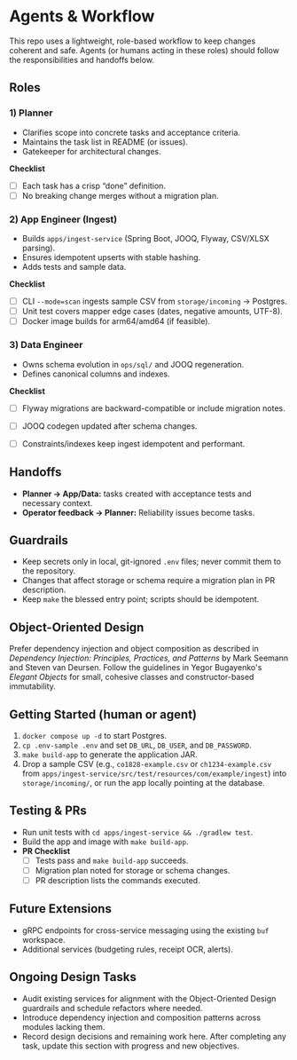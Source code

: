 # Agents & Workflow

This repo uses a lightweight, role-based workflow to keep changes coherent and safe. Agents (or humans acting in these roles) should follow the responsibilities and handoffs below.

## Roles

### 1) Planner
- Clarifies scope into concrete tasks and acceptance criteria.
- Maintains the task list in README (or issues).
- Gatekeeper for architectural changes.

**Checklist**
- [ ] Each task has a crisp “done” definition.
- [ ] No breaking change merges without a migration plan.

### 2) App Engineer (Ingest)
- Builds `apps/ingest-service` (Spring Boot, JOOQ, Flyway, CSV/XLSX parsing).
- Ensures idempotent upserts with stable hashing.
- Adds tests and sample data.

**Checklist**
- [ ] CLI `--mode=scan` ingests sample CSV from `storage/incoming` → Postgres.
- [ ] Unit test covers mapper edge cases (dates, negative amounts, UTF-8).
- [ ] Docker image builds for arm64/amd64 (if feasible).

### 3) Data Engineer
- Owns schema evolution in `ops/sql/` and JOOQ regeneration.
- Defines canonical columns and indexes.

**Checklist**
- [ ] Flyway migrations are backward-compatible or include migration notes.
- [ ] JOOQ codegen updated after schema changes.
- [ ] Constraints/indexes keep ingest idempotent and performant.


## Handoffs
- **Planner → App/Data:** tasks created with acceptance tests and necessary context.
- **Operator feedback → Planner:** Reliability issues become tasks.

## Guardrails
- Keep secrets only in local, git-ignored `.env` files; never commit them to the repository.
- Changes that affect storage or schema require a migration plan in PR description.
- Keep `make` the blessed entry point; scripts should be idempotent.

## Object-Oriented Design

Prefer dependency injection and object composition as described in
*Dependency Injection: Principles, Practices, and Patterns* by Mark Seemann and Steven van Deursen.
Follow the guidelines in Yegor Bugayenko's *Elegant Objects* for small, cohesive classes
and constructor-based immutability.

## Getting Started (human or agent)
1. `docker compose up -d` to start Postgres.
2. `cp .env-sample .env` and set `DB_URL`, `DB_USER`, and `DB_PASSWORD`.
3. `make build-app` to generate the application JAR.
4. Drop a sample CSV (e.g., `co1828-example.csv` or `ch1234-example.csv` from `apps/ingest-service/src/test/resources/com/example/ingest`) into `storage/incoming/`, or run the app locally pointing at the database.

## Testing & PRs
- Run unit tests with `cd apps/ingest-service && ./gradlew test`.
- Build the app and image with `make build-app`.
- **PR Checklist**
  - [ ] Tests pass and `make build-app` succeeds.
  - [ ] Migration plan noted for storage or schema changes.
  - [ ] PR description lists the commands executed.

## Future Extensions
- gRPC endpoints for cross-service messaging using the existing `buf` workspace.
- Additional services (budgeting rules, receipt OCR, alerts).

## Ongoing Design Tasks
- Audit existing services for alignment with the Object-Oriented Design guardrails and schedule refactors where needed.
- Introduce dependency injection and composition patterns across modules lacking them.
- Record design decisions and remaining work here. After completing any task, update this section with progress and new objectives.

